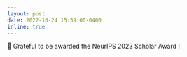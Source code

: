 ```yaml
---
layout: post
date: 2022-10-24 15:59:00-0400
inline: true
---
```


:partying_face: Grateful to be awarded the NeurIPS 2023 Scholar Award !

